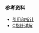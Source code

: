 ### 参考资料
- [引用和指针](https://blog.csdn.net/weixin_58250064/article/details/125596105)
- [C指针详解](https://blog.csdn.net/weixin_47432345/article/details/124707546)
